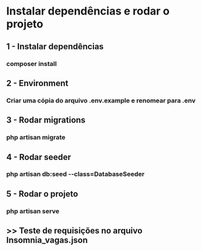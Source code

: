 # Instalar dependências e rodar o projeto

## 1 - Instalar dependências
### composer install
## 2 - Environment
### Criar uma cópia do arquivo .env.example e renomear para .env
## 3 - Rodar migrations
### php artisan migrate
## 4 - Rodar seeder
### php artisan db:seed --class=DatabaseSeeder
## 5 - Rodar o projeto
### php artisan serve
## >> Teste de requisições no arquivo Insomnia_vagas.json
